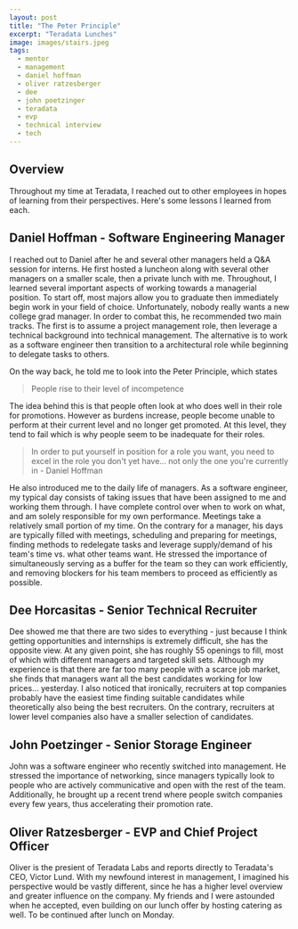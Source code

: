 ```yaml
---
layout: post
title: "The Peter Principle"
excerpt: "Teradata Lunches"
image: images/stairs.jpeg
tags: 
  - mentor
  - management
  - daniel hoffman 
  - oliver ratzesberger 
  - dee
  - john poetzinger
  - teradata
  - evp
  - technical interview
  - tech
---
```


## Overview
Throughout my time at Teradata, I reached out to other employees in hopes of learning from their perspectives. Here's some lessons I learned from each.

## Daniel Hoffman - Software Engineering Manager
I reached out to Daniel after he and several other managers held a Q&A session for interns. He first hosted a luncheon along with several other managers on a smaller scale,
then a private lunch with me. Throughout, I learned several important aspects of working towards a managerial position. To start off, most majors allow you to graduate then
immediately begin work in your field of choice. Unfortunately, nobody really wants a new college grad manager. In order to combat this, he recommended two main tracks. The first
is to assume a project management role, then leverage a technical background into technical management. The alternative is to work as a software engineer then transition to
a architectural role while beginning to delegate tasks to others. 

On the way back, he told me to look into the Peter Principle, which states

> People rise to their level of incompetence

The idea behind this is that people often look at who does well in their role for promotions. However as burdens increase, people become unable to perform at their current level
and no longer get promoted. At this level, they tend to fail which is why people seem to be inadequate for their roles.

> In order to put yourself in position for a role you want, you need to excel in the role you don't yet have... not only the one you're currently in - Daniel Hoffman

He also introduced me to the daily life of managers. As a software engineer, my typical day consists of taking issues that have been assigned to me and working them through.
I have complete control over when to work on what, and am solely responsible for my own performance. Meetings take a relatively small portion of my time. On the contrary for
a manager, his days are typically filled with meetings, scheduling and preparing for meetings, finding methods to redelegate tasks and leverage supply/demand of his team's time 
vs. what other teams want. He stressed the importance of simultaneously serving as a buffer for the team so they can work efficiently, and removing blockers for his team members
to proceed as efficiently as possible.

## Dee Horcasitas - Senior Technical Recruiter
Dee showed me that there are two sides to everything - just because I think getting opportunities and internships is extremely difficult, she has the opposite view. At any given point,
she has roughly 55 openings to fill, most of which with different managers and targeted skill sets. Although my experience is that there are far too many people with a scarce
job market, she finds that managers want all the best candidates working for low prices... yesterday. I also noticed that ironically, recruiters at top companies probably have 
the easiest time finding suitable candidates while theoretically also being the best recruiters. On the contrary, recruiters at lower level companies also have a smaller selection of candidates.

## John Poetzinger - Senior Storage Engineer
John was a software engineer who recently switched into management. He stressed the importance of networking, since managers typically look to people who are actively communicative
and open with the rest of the team. Additionally, he brought up a recent trend where people switch companies every few years, thus accelerating their promotion rate.

## Oliver Ratzesberger - EVP and Chief Project Officer 
Oliver is the presient of Teradata Labs and reports directly to Teradata's CEO, Victor Lund. With my newfound interest in management, I imagined his perspective would be
vastly different, since he has a higher level overview and greater influence on the company. My friends and I were astounded when he accepted, even building on our lunch offer by hosting catering
as well. To be continued after lunch on Monday.


